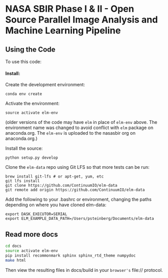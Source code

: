 # NASA SBIR Phase I & II - Open Source Parallel Image Analysis and Machine Learning Pipeline

## Using the Code

To use this code:

#### Install:
Create the development environment:
```
conda env create
```

Activate the environment:
```
source activate elm-env
```
(older versions of the code may have `elm` in place of `elm-env` above.  The environment name was changed to avoid conflict with `elm` package on anaconda.org.  The `elm-env` is uploaded to the nasasbir org on anaconda.org.)

Install the source:
```
python setup.py develop
```
Clone the `elm-data` repo using Git LFS so that more tests can be run:
```
brew install git-lfs # or apt-get, yum, etc
git lfs install
git clone https://github.com/ContinuumIO/elm-data
git remote add origin https://github.com/ContinuumIO/elm-data
```

Add the following to your .bashrc or environment, changing the paths depending on where you have cloned elm-data:
```
export DASK_EXECUTOR=SERIAL
export ELM_EXAMPLE_DATA_PATH=/Users/psteinberg/Documents/elm-data
```

## Read more docs

```bash
cd docs
source activate elm-env
pip install recommonmark sphinx sphinx_rtd_theme numpydoc
make html
```
Then view the resulting files in docs/build in your `browser's` file:// protocol.
